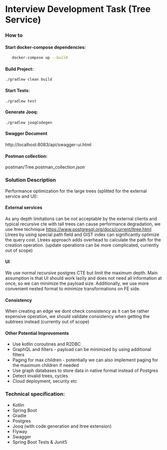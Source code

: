 # Interview Development Task (Tree Service)

### How to
#### Start docker-compose dependencies:
```bash
   docker-compose up --build
   ```

#### Build Project:
`./gradlew clean build`

#### Start Tests:
`./gradlew test`

#### Generate Jooq:
`./gradlew jooqCodegen`

#### Swagger Document
http://localhost:8083/api/swagger-ui.html

#### Postman collection:
postman/Tree.postman_collection.json

### Solution Description
Performance optimization for the large trees (splitted for the external service and UI):

#### External services
As any depth limitations can be not acceptable by the external clients and typical recursive cte with tall trees 
can cause performance degradation, we use ltree technique https://www.postgresql.org/docs/current/ltree.html
Ltrees by using special path field and GIST index can significantly optimize the query cost. 
Ltrees approach adds overhead to calculate the path for the creation operation.
(update operations can be more complicated, currently out of scope) 

#### UI
We use normal recursive postgres CTE but limit the maximum depth.
Main assumption is that UI should work lazily and does not need all information at once, so we can minimize the payload size. 
Additionally, we use more convenient nested format to minimize transformations on FE side.

#### Consistency
When creating an edge we dont check consistency as it can be rather expensive operation, we
should validate consistency when getting the subtrees instead (currently out of scope)

#### Other Potential Improvements
* Use kotlin coroutines and R2DBC
* GraphQL and filters - payload can be minimized by using additional filters
* Paging for max children - potentially we can also implement paging for the maximum children if needed
* Use graph databases to store data in native format instead of Postgres
* Detect invalid trees, cycles
* Cloud deployment, security etc

### Technical specification:
* Kotlin
* Spring Boot
* Gradle
* Postgres
* Jooq (with code generation and ltree extension)
* Flyway
* Swagger
* Spring Boot Tests & Junit5
